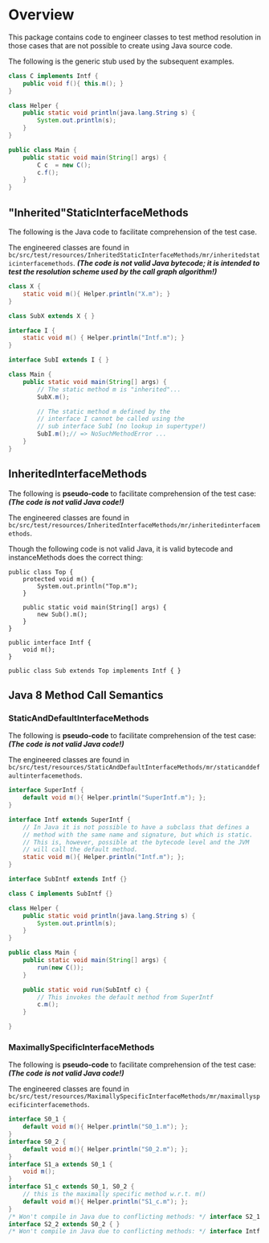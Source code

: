 # Overview
This package contains code to engineer classes to test method resolution in
those cases that are not possible to create using Java source code.

The following is the generic stub used by the subsequent examples.
```java
class C implements Intf {
    public void f(){ this.m(); }
}

class Helper {
    public static void println(java.lang.String s) {
        System.out.println(s);
    }
}

public class Main {
    public static void main(String[] args) {
        C c  = new C();
        c.f();
    }
}
```

## "Inherited"StaticInterfaceMethods
The following is the Java code to facilitate comprehension of the test case.

The engineered classes are found in `bc/src/test/resources/InheritedStaticInterfaceMethods/mr/inheritedstaticinterfacemethods`.
***(The code is not valid Java bytecode; it is intended to test the resolution scheme used by the call graph algorithm!)***

```java
class X {
    static void m(){ Helper.println("X.m"); }
}

class SubX extends X { }

interface I {
    static void m() { Helper.println("Intf.m"); }
}

interface SubI extends I { }

class Main {
    public static void main(String[] args) {
        // The static method m is "inherited"...
        SubX.m();

        // The static method m defined by the
        // interface I cannot be called using the
        // sub interface SubI (no lookup in supertype!)
        SubI.m();// => NoSuchMethodError ...
    }
}    
```

## InheritedInterfaceMethods
The following is **pseudo-code** to facilitate comprehension of the test case:
***(The code is not valid Java code!)***

The engineered classes are found in `bc/src/test/resources/InheritedInterfaceMethods/mr/inheritedinterfacemethods`.

Though the following code is not valid Java, it is valid bytecode and instanceMethods does the correct thing:

```
public class Top {
    protected void m() {
        System.out.println("Top.m");
    }

    public static void main(String[] args) {
        new Sub().m();
    }
}

public interface Intf {
    void m();
}

public class Sub extends Top implements Intf { }
```



## Java 8 Method Call Semantics



### StaticAndDefaultInterfaceMethods
The following is **pseudo-code** to facilitate comprehension of the test case:
***(The code is not valid Java code!)***

The engineered classes are found in `bc/src/test/resources/StaticAndDefaultInterfaceMethods/mr/staticanddefaultinterfacemethods`.

```java
interface SuperIntf {
    default void m(){ Helper.println("SuperIntf.m"); };
}

interface Intf extends SuperIntf {
    // In Java it is not possible to have a subclass that defines a
    // method with the same name and signature, but which is static.
    // This is, however, possible at the bytecode level and the JVM
    // will call the default method.
    static void m(){ Helper.println("Intf.m"); };
}

interface SubIntf extends Intf {}

class C implements SubIntf {}

class Helper {
    public static void println(java.lang.String s) {
        System.out.println(s);
    }
}

public class Main {
    public static void main(String[] args) {
        run(new C());
    }

    public static void run(SubIntf c) {
        // This invokes the default method from SuperIntf
    	c.m();
    }

}
```

### MaximallySpecificInterfaceMethods
The following is **pseudo-code** to facilitate comprehension of the test case:
***(The code is not valid Java code!)***

The engineered classes are found in `bc/src/test/resources/MaximallySpecificInterfaceMethods/mr/maximallyspecificinterfacemethods`.

```java
interface S0_1 {
    default void m(){ Helper.println("S0_1.m"); };
}
interface S0_2 {
    default void m(){ Helper.println("S0_2.m"); };
}
interface S1_a extends S0_1 {
    void m();
}
interface S1_c extends S0_1, S0_2 {
    // this is the maximally specific method w.r.t. m()
    default void m(){ Helper.println("S1_c.m"); };
}
/* Won't compile in Java due to conflicting methods: */ interface S2_1 extends S1_a, S1_c { }
interface S2_2 extends S0_2 { }
/* Won't compile in Java due to conflicting methods: */ interface Intf extends S2_1, S2_2 { }
```

###